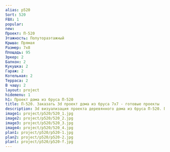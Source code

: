 ```yaml
---
alias: p520
Sort: 520
FBX: 1
popular: 
new: 
Проект: П-520
Этажность: Полутораэтажный
Крыша: Прямая
Размер: 7х8
Площадь: 95
Эркер: 2
Балкон: 2
Кукушка: 2
Гараж: 2
Котельная: 2
Терраса: 2
В чашу: 2
layout: project
hidemenu: 1
h1: Проект дома из бруса П-520
title: П-520. Заказать 3d проект дома из бруса 7х7 - готовые проекты
description: 3d визуализация проекта деревянного дома из бруса П-520. Площадь 95 м2, размер 7х7. Вы можете внести любые изменения в проект.
image1: project/p520/520_1.jpg
image2: project/p520/520_2.jpg
image3: project/p520/520_3.jpg
image4: project/p520/520_4.jpg
plan1: project/p520/p520-1.jpg
plan2: project/p520/p520-2.jpg
planl: project/p520/p520-f.jpg
---
```

